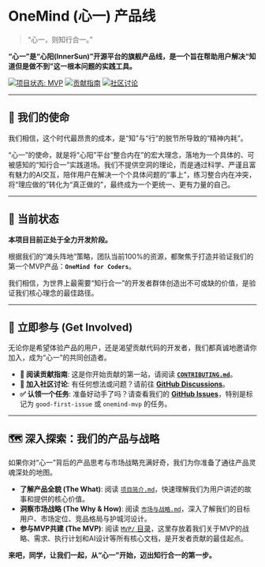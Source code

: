 # OneMind (心一) 产品线

> “心一，则知行合一。”

**“心一”是“心阳(InnerSun)”开源平台的旗舰产品线，是一个旨在帮助用户解决“知道但是做不到”这一根本问题的实践工具。**

[![项目状态: MVP](https://img.shields.io/badge/status-MVP-brightgreen.svg)](https://github.com/rainbow-loong/OneMind/projects)
[![贡献指南](https://img.shields.io/badge/PRs-welcome-brightgreen.svg)](doc/“心阳”平台长期规划/开源社区治理/CONTRIBUTING.md)
[![社区讨论](https://img.shields.io/badge/Discussions-join--us-blue.svg)](https://github.com/rainbow-loong/OneMind/discussions)

---

## 🌟 我们的使命

我们相信，这个时代最昂贵的成本，是“知”与“行”的脱节所导致的“精神内耗”。

“心一”的使命，就是将“心阳”平台“整合内在”的宏大理念，落地为一个具体的、可被感知的“知行合一”实践道场。我们不提供空洞的理论，而是通过科学、严谨且富有魅力的AI交互，陪伴用户在解决一个个具体问题的“事上”，练习整合内在冲突，将“理应做的”转化为“真正做的”，最终成为一个更统一、更有力量的自己。

---

## 🎯 当前状态

**本项目目前正处于全力开发阶段。**

根据我们的“滩头阵地”策略，团队当前100%的资源，都聚焦于打造并验证我们的第一个MVP产品：**`OneMind for Coders`**。

我们相信，为世界上最需要“知行合一”的开发者群体创造出不可或缺的价值，是验证我们核心理念的最佳路径。

---

## 🌱 立即参与 (Get Involved)

无论你是希望体验产品的用户，还是渴望贡献代码的开发者，我们都真诚地邀请你加入，成为“心一”的共同创造者。

*   **📖 阅读贡献指南**: 这是你开始贡献的第一站，请阅读 **[`CONTRIBUTING.md`](doc/“心阳”平台长期规划/开源社区治理/CONTRIBUTING.md)**。
*   **💬 加入社区讨论**: 有任何想法或问题？请前往 **[GitHub Discussions](https://github.com/rainbow-loong/OneMind/discussions)**。
*   **✅ 认领一个任务**: 准备好动手了吗？请查看我们的 **[GitHub Issues](https://github.com/rainbow-loong/OneMind/issues)**，特别是标记为 `good-first-issue` 或 `onemind-mvp` 的任务。

---

## 🗺️ 深入探索：我们的产品与战略

如果你对“心一”背后的产品思考与市场战略充满好奇，我们为你准备了通往产品灵魂深处的地图。

*   **了解产品全貌 (The What)**: 阅读 [`项目简介.md`](./doc/“心一”项目简介.md)，快速理解我们为用户讲述的故事和提供的核心价值。
*   **洞察市场战略 (The Why & How)**: 阅读 [`市场与战略.md`](./doc/“心一”市场与战略.md)，深入了解我们的目标用户、市场定位、竞品格局与护城河设计。
*   **参与MVP共建 (The MVP)**: 阅读 [`MVP/` 目录](./doc/MVP)，这里存放着我们关于MVP的战略、需求、执行计划和AI设计等所有核心文档，是开发者贡献的最佳起点。

**来吧，同学，让我们一起，从“心一”开始，迈出知行合一的第一步。**